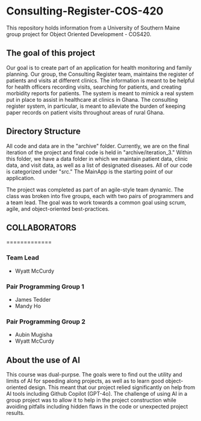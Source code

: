 # Consulting-Register-COS-420
This repository holds information from a University of Southern Maine group project for Object Oriented Development - COS420. 

## The goal of this project
Our goal is to create part of an application for health monitoring and family planning. Our group, the Consulting Register team, maintains the register of patients and visits at different clinics. The information is meant to be helpful for health officers recording visits, searching for patients, and creating morbidity reports for patients. 
The system is meant to mimick a real system put in place to assist in healthcare at clinics in Ghana. The consulting register system, in particular, is meant to alleviate the burden of keeping paper records on patient visits throughout areas of rural Ghana. 

## Directory Structure
All code and data are in the "archive" folder. Currently, we are on the final iteration of the project and final code is held in "archive/iteration_3." Within this folder, we have a data folder in which we maintain patient data, clinic data, and visit data, as well as a list of designated diseases. All of our code is categorized under "src." The MainApp is the starting point of our application. 


The project was completed as part of an agile-style team dynamic. The class was broken into five groups, each with two pairs of programmers and a team lead. The goal was to work towards a common goal using scrum, agile, and object-oriented best-practices. 

## COLLABORATORS
=============
### Team Lead 
- Wyatt McCurdy

### Pair Programming Group 1
- James Tedder
- Mandy Ho

### Pair Programming Group 2
- Aubin Mugisha
- Wyatt McCurdy


## About the use of AI 
This course was dual-purpse. The goals were to find out the utility and limits of AI for speeding along projects, as well as to learn good object-oriented design. This meant that our project relied significantly on help from AI tools including Github Copilot (GPT-4o). The challenge of using AI in a group project was to allow it to help in the project construction while avoiding pitfalls including hidden flaws in the code or unexpected project results. 
